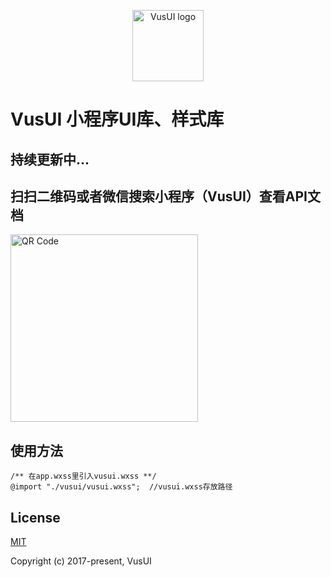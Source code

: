 <p align="center"><a href="http://vusui.com" target="_blank" rel="noopener noreferrer"><img width="114" src="http://vusui.com/images/vusui-114-114.png" alt="VusUI logo"></a></p>

# VusUI 小程序UI库、样式库
## 持续更新中...

## 扫扫二维码或者微信搜索小程序（VusUI）查看API文档
<img width="300" src="http://vusui.com/images/vusui-wx.jpg" alt="QR Code">


## 使用方法
```
/** 在app.wxss里引入vusui.wxss **/
@import "./vusui/vusui.wxss";  //vusui.wxss存放路径
```

## License

[MIT](http://opensource.org/licenses/MIT)

Copyright (c) 2017-present, VusUI
